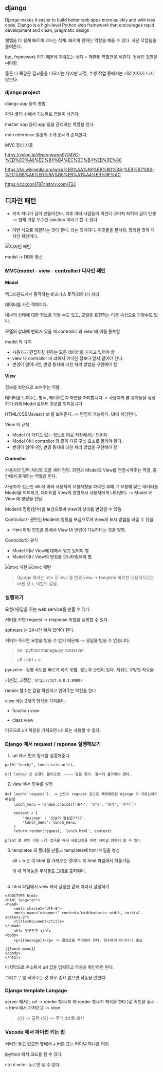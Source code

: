 ## django

Django makes it easier to build better web apps more quickly and with less code. Django is a high-level Python web framework that encourages rapid development and clean, pragmatic design. 

웹앱을 더 쉽게 빠르게 코드는 적게. 빠르게 원하는 역할을 해줄 수 있다. 사전 작업들을 줄여준다.

but, framework 이기 때문에 자유도는 낮다 = 제한된 역할만을 해준다. 정해진 것만을 써야함.

물론 다 똑같은 결과물을 나오지는 않지만 과정, 수행 작업 등에서는 거의 차이가 나지 않는다.

### django project 

django app 들의 총합

파일-폴더 상에서 기능별로 앱들이 생긴다.

master app 들이 app 들을 관리하는 역할을 한다. 

mdn reference 일종의 소개 문서가 존재한다.

MVC 정리 자료

https://velog.io/@seongwon97/MVC-%ED%8C%A8%ED%84%B4%EC%9D%B4%EB%9E%80

https://ko.wikipedia.org/wiki/%EB%AA%A8%EB%8D%B8-%EB%B7%B0-%EC%BB%A8%ED%8A%B8%EB%A1%A4%EB%9F%AC

https://cocoon1787.tistory.com/733

## 디자인 패턴

- 계속 지나가 길이 만들어진다. 이후 여러 사람들의 의견이 모아져 최적의 길이 탄생   
    -> 현재 가장 우수한 solution 이라고 할 수 있다.

- 이런 식으로 해결하는 것이 좋다. 라는 의미이다. 이것들을 문서화, 정리한 것이 디자인 패턴이다.


![디자인 패턴](image_480.png)


model -> DB와 통신


### MVC(model - view - controllor) 디자인 패턴

#### Model

백그라운드에서 동작하는 비즈니스 로직(데이터) 처리

데이터를 가진 객체이다. 

내부의 상태에 대한 정보를 가질 수도 있고, 모델을 표현하는 이름 속성으로 가질수도 있다.

모델의 상태에 변화가 있을 때 controllor 와 view 에 이를 통보함

model 의 규칙

  - 사용자가 편집하길 원하는 모든 데이터를 가지고 있어야 함
  - view 나 controllor 에 대해서 어떠한 정보다 알지 말아야 한다.
  - 변경이 일어나면, 변경 통지에 대한 처리 방법을 구현해야 함


#### View 

정보를 화면으로 보여주는 역할.

데이터를 보여주는 방식, 레이아웃과 화면을 처리합니다.
    > 사용자가 볼 결과물을 생성하기 위해 Model 로부터 정보를 얻어옵니다.

HTML/CSS/Javascript 를 보여준다. -> 편집이 가능하다. UI에 해당한다.

View 의 규칙

 - Model 이 가지고 있는 정보를 따로 저장해서는 안된다.
 - Model 이나 controllor 와 같이 다른 구성 요소를 몰라야 한다.
 - 변경이 일어나면, 변경 통지에 대한 처리 방법을 구현해야 함

#### Controllor 

사용자의 입력 처리와 흐름 제어 담당. 화면과 Model과 View를 연결시켜주는 역할, 중간에서 중개하는 역할을 한다.

사용자가 접근한 `URL`에 따라 사용자의 요청사항을 파악한 후에 그 요청에 맞는 데이터를 Model을 의뢰하고, 데이터를 View에 반영해서 사용자에게 나타낸다.
-> Model 과 View 에 명령을 전달.

Model에 명령(함수)을 보냄으로써 View의 상태를 변경할 수 있음 

Controllor가 관련된 Model에 명령을 보냄으로써 View의 표시 방법을 바꿀 수 있음 
  - Html 파일 편집을 통해서 View Ui 변경이 가능하다는 것을 말함.

Controllor의 규칙

 - Model 이나 View에 대해서 알고 있어야 함
 - Model 이나 View의 변경을 모니터링해야 함

![mvc 패턴](200px-MVC-Process.svg.png)
![mvc 패턴](300px-Router-MVC-DB.svg.png)

>Django 에서는 mtv 로 mvc 를 변경
>view -> template 하지만 내용적으로는 바뀐 것 x, 역할도 같음.


### 실행하기

요청//응답을 하는 web service를 만들 수 있다.

서버를 키면 request -> response 작업을 실행할 수 있다.

software 는 24시간 켜져 있어야 한다. 

서버가 죽으면 요청을 받을 수 없기 때문에 -> 응답을 받을 수 없습니다.

> on : python manage.py runserver 
> 
> off : ctrl + c

pycache : 실행 속도를 빠르게 하기 위함. 성는과 관련이 있다. 지워도 무방한 자료들

기본값, 고정값 : `http://127.0.0.1:8000/`

render 함수는 값을 확인하고 읽어주는 역할을 한다

view 에는 2개의 형식을 가져온다.

- function view

- class view

이곳으로 url 파일을 가져오면 url 로는 사용할 수 없다.

### Django 에서 request / reponse 실행해보기

1. url 에서 먼저 링크를 설정해준다.

```
path('lunch/', lunch.site.urls),
```
    url lunce/ 로 요청이 들어오면, ~~~~ 일을 한다. 함수가 들어와야 한다.


2. view 에서 함수를 설정


```
def lunch(`request`): -> 반드시 request 값으로 채워줘야함 django 의 기본값이기 때문임
    lunch_menu = random.choice(['중식', '양식', '일식', '한식'])
    
    context = {
        'message' : '오늘의 점심은????',
        'lunch_menu': lunch_menu,
    }
    return render(request, 'lunch.html', context)

print 로 확인 가능 url 접속을 해서 새로고침을 하면 터미널 창에서 볼 수 있다 
```


3. templates 의 폴더를 만들고 templates에 html 파일을 형성

    alt + b 는 이 html 를 가져오는 것이다. 이 html 파일에서 작동가능.

    이 때 적어놓은 주석들도 그대로 출력된다.
    <br></br>


4. html 파일에서 view 에서 설정한 값에 따라서 설정하기

```
<!DOCTYPE html>
<html lang="en">
<head>
    <meta charset="UTF-8">
    <meta name="viewport" content="width=device-width, initial-scale=1.0">
    <title>Document</title>
</head>
    <h1> 두구두구 </h1>
<body>
    <p>{{message}}</p> -> 결과값을 적어줘야 한다. 함수명이 아니다!! 중요

{{lunch_menu}}
</body>
</html>
```

마지막으로 주소뒤에 url 값을 입력하고 작동을 확인하면 된다.

그리고 ',' 를 적어주는 것 매우 중요 없으면 작동을 안한다.


###  Django template Langage

server 에서는 url -> render 함수(이 때 render 함수가 해석을 한다.)로 작업을 실시 -> html 에서 가져오고 -> view

> {{}} -> 출력 {%} -> 주석 dtl 로 해석


### Vscode 에서 파이썬 키는 법

서버가 돌고 있으면 옆에서 + 버튼 또는 터미널 하나를 더킴

ipython 에서 코드를 칠 수 있다.

ctrl d enter 누르면 끌 수 있다.